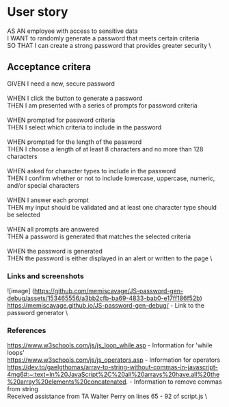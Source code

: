 # User story
AS AN employee with access to sensitive data \
I WANT to randomly generate a password that meets certain criteria \
SO THAT I can create a strong password that provides greater security \

## Acceptance critera
GIVEN I need a new, secure password \
\
WHEN I click the button to generate a password\
THEN I am presented with a series of prompts for password criteria\
\
WHEN prompted for password criteria \
THEN I select which criteria to include in the password \
\
WHEN prompted for the length of the password \
THEN I choose a length of at least 8 characters and no more than 128 characters \
\
WHEN asked for character types to include in the password \
THEN I confirm whether or not to include lowercase, uppercase, numeric, and/or special characters \
\
WHEN I answer each prompt \
THEN my input should be validated and at least one character type should be selected \
\
WHEN all prompts are answered \
THEN a password is generated that matches the selected criteria \
\
WHEN the password is generated \
THEN the password is either displayed in an alert or written to the page \

### Links and screenshots

![image] (https://github.com/memiscavage/JS-password-gen-debug/assets/153465556/a3bb2cfb-ba69-4833-bab0-e17ff186f52b) \
https://memiscavage.github.io/JS-password-gen-debug/ - Link to the password generator \


### References
https://www.w3schools.com/js/js_loop_while.asp - Information for 'while loops' \
https://www.w3schools.com/js/js_operators.asp - Information for operators \
https://dev.to/gaelgthomas/array-to-string-without-commas-in-javascript-4mg6#:~:text=In%20JavaScript%2C%20all%20arrays%20have,all%20the%20array%20elements%20concatenated. - Information to remove commas from string \
Received assistance from TA Walter Perry on lines 65 - 92 of script.js \
